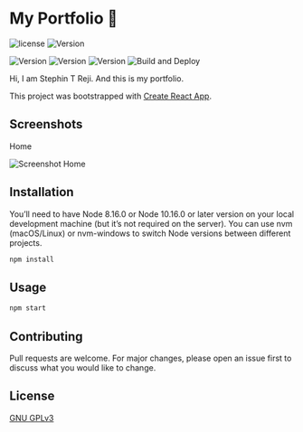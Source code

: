 #  My Portfolio 📖 

![license](https://img.shields.io/github/license/stephin007/myportfolio) 
![Version](https://img.shields.io/github/commit-activity/y/stephin007/myportfolio)

![Version](https://img.shields.io/github/contributors/stephin007/myportfolio) 
![Version](https://img.shields.io/github/last-commit/stephin007/myportfolio) 
![Version](https://img.shields.io/github/package-json/v/stephin007/myportfolio) 
![Build and Deploy](https://github.com/stephin007/myportfolio/workflows/Build%20and%20Deploy/badge.svg)


Hi, I am Stephin T Reji. And this is my portfolio.

This project was bootstrapped with [Create React App](https://github.com/facebook/create-react-app).

## Screenshots

Home

![Screenshot Home](https://github.com/stephin007/myportfolio/raw/master/public/home.png)

## Installation
You’ll need to have Node 8.16.0 or Node 10.16.0 or later version on your local development machine (but it’s not required on the server). You can use nvm (macOS/Linux) or nvm-windows to switch Node versions between different projects.

```bash
npm install
```

## Usage

```bash
npm start
```

## Contributing
Pull requests are welcome. For major changes, please open an issue first to discuss what you would like to change.

## License
[GNU GPLv3](https://choosealicense.com/licenses/gpl-3.0/)
